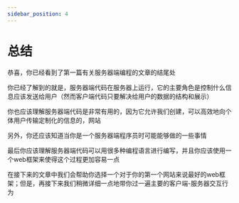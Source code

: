 ```yaml
---
sidebar_position: 4
---
```


# 总结

恭喜，你已经看到了第一篇有关服务器端编程的文章的结尾处

你已经了解到的就是，服务器端代码在服务器上运行，它的主要角色是控制什么信息应该发送给用户（然而客户端代码只要解决给用户的数据的结构和展示）

你也应该理解服务器端代码是非常有用的，因为它允许我们创建，可以高效地向个体用户传输定制化的信息的，网站

另外，你还应该知道当你是一个服务器端程序员时可能能够做的一些事情

最后你应该理解服务器端代码可以用很多种编程语言进行编写，并且你应该使用一个web框架来使得这个过程更加容易一点

在接下来的文章中我们会帮助你选择一个对于你的第一个网站来说最好的web框架；但是，再接下来我们稍微详细一点地带你过一遍主要的客户端-服务器交互行为